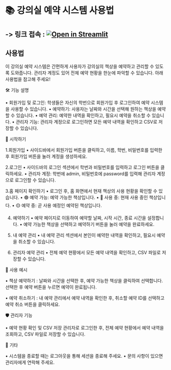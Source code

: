 # 📚 강의실 예약 시스템 사용법

-> 링크 접속 : [![Open in Streamlit](https://static.streamlit.io/badges/streamlit_badge_black_white.svg)](https://hnu-bigdata-060520.streamlit.app/)
-----
## 사용법
이 강의실 예약 시스템은 간편하게 사용자가 강의실의 책상을 예약하고 관리할 수 있도록 도와줍니다. 관리자 계정도 있어 전체 예약 현황을 한눈에 파악할 수 있습니다. 아래 사용법을 참고해 주세요!

🛠️ 기능 설명

 • 회원가입 및 로그인: 학생들은 자신의 학번으로 회원가입 후 로그인하여 예약 시스템을 사용할 수 있습니다.
 • 예약하기: 사용자는 날짜와 시간을 선택해 원하는 책상을 예약할 수 있습니다.
 • 예약 관리: 예약한 내역을 확인하고, 필요시 예약을 취소할 수 있습니다.
 • 관리자 기능: 관리자 계정으로 로그인하면 모든 예약 내역을 확인하고 CSV로 저장할 수 있습니다.

🚀 시작하기

1.회원가입
 • 사이드바에서 회원가입 버튼을 클릭하고, 이름, 학번, 비밀번호를 입력한 후 회원가입 버튼을 눌러 계정을 생성하세요.

2.로그인
• 사이드바의 로그인 섹션에서 학번과 비밀번호를 입력하고 로그인 버튼을 클릭하세요.
• 관리자 계정: 학번에 admin, 비밀번호에 password를 입력해 관리자 계정으로 로그인할 수 있습니다.
	
3.홈 페이지 확인하기
• 로그인 후, 홈 화면에서 현재 책상의 사용 현황을 확인할 수 있습니다.
• 🟢 예약 가능: 예약 가능한 책상입니다.
• 🔴 사용 중: 현재 사용 중인 책상입니다.
• 🟡 예약 중: 곧 사용 예정인 예약된 책상입니다.
	
4. 예약하기
• 예약 페이지로 이동하여 예약할 날짜, 시작 시간, 종료 시간을 설정합니다.
• 예약 가능한 책상을 선택하고 예약하기 버튼을 눌러 예약을 완료하세요.
	
6. 내 예약 관리
• 내 예약 관리 섹션에서 본인이 예약한 내역을 확인하고, 필요시 예약을 취소할 수 있습니다.
	
7. 관리자 예약 관리
• 전체 예약 현황에서 모든 예약 내역을 확인하고, CSV 파일로 저장할 수 있습니다.

📄 사용 예시

• 책상 예약하기 : 날짜와 시간을 선택한 후, 예약 가능한 책상을 클릭하여 선택합니다. 선택한 후 예약 버튼을 누르면 예약이 완료됩니다.
	
• 예약 취소하기 : 내 예약 관리에서 예약 내역을 확인한 후, 취소할 예약 ID를 선택하고 예약 취소 버튼을 클릭하세요.

🛡️ 관리자 기능

• 예약 현황 확인 및 CSV 저장
관리자로 로그인한 후, 전체 예약 현황에서 예약 내역을 조회하고, CSV 파일로 저장할 수 있습니다.

🧩 기타

• 시스템을 종료할 때는 로그아웃을 통해 세션을 종료해 주세요.
• 문의 사항이 있으면 관리자에게 연락해 주세요.

